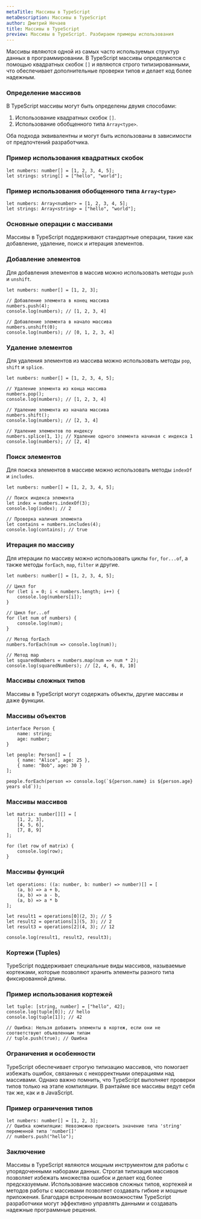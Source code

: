 ```yaml
---
metaTitle: Массивы в TypeScript
metaDescription: Массивы в TypeScript
author: Дмитрий Нечаев
title: Массивы в TypeScript
preview: Массивы в TypeScript. Разбираем примеры использования
---
```


Массивы являются одной из самых часто используемых структур данных в программировании. В TypeScript массивы определяются с помощью квадратных скобок `[]` и являются строго типизированными, что обеспечивает дополнительные проверки типов и делает код более надежным.

### Определение массивов

В TypeScript массивы могут быть определены двумя способами:

1. Использование квадратных скобок `[]`.
2. Использование обобщенного типа `Array<type>`.

Оба подхода эквивалентны и могут быть использованы в зависимости от предпочтений разработчика.

### Пример использования квадратных скобок

```tsx
let numbers: number[] = [1, 2, 3, 4, 5];
let strings: string[] = ["hello", "world"];

```

### Пример использования обобщенного типа `Array<type>`

```tsx
let numbers: Array<number> = [1, 2, 3, 4, 5];
let strings: Array<string> = ["hello", "world"];

```

### Основные операции с массивами

Массивы в TypeScript поддерживают стандартные операции, такие как добавление, удаление, поиск и итерация элементов.

### Добавление элементов

Для добавления элементов в массив можно использовать методы `push` и `unshift`.

```tsx
let numbers: number[] = [1, 2, 3];

// Добавление элемента в конец массива
numbers.push(4);
console.log(numbers); // [1, 2, 3, 4]

// Добавление элемента в начало массива
numbers.unshift(0);
console.log(numbers); // [0, 1, 2, 3, 4]

```

### Удаление элементов

Для удаления элементов из массива можно использовать методы `pop`, `shift` и `splice`.

```tsx
let numbers: number[] = [1, 2, 3, 4, 5];

// Удаление элемента из конца массива
numbers.pop();
console.log(numbers); // [1, 2, 3, 4]

// Удаление элемента из начала массива
numbers.shift();
console.log(numbers); // [2, 3, 4]

// Удаление элементов по индексу
numbers.splice(1, 1); // Удаление одного элемента начиная с индекса 1
console.log(numbers); // [2, 4]

```

### Поиск элементов

Для поиска элементов в массиве можно использовать методы `indexOf` и `includes`.

```tsx
let numbers: number[] = [1, 2, 3, 4, 5];

// Поиск индекса элемента
let index = numbers.indexOf(3);
console.log(index); // 2

// Проверка наличия элемента
let contains = numbers.includes(4);
console.log(contains); // true

```

### Итерация по массиву

Для итерации по массиву можно использовать циклы `for`, `for...of`, а также методы `forEach`, `map`, `filter` и другие.

```tsx
let numbers: number[] = [1, 2, 3, 4, 5];

// Цикл for
for (let i = 0; i < numbers.length; i++) {
    console.log(numbers[i]);
}

// Цикл for...of
for (let num of numbers) {
    console.log(num);
}

// Метод forEach
numbers.forEach(num => console.log(num));

// Метод map
let squaredNumbers = numbers.map(num => num * 2);
console.log(squaredNumbers); // [2, 4, 6, 8, 10]

```

### Массивы сложных типов

Массивы в TypeScript могут содержать объекты, другие массивы и даже функции.

### Массивы объектов

```tsx
interface Person {
    name: string;
    age: number;
}

let people: Person[] = [
    { name: "Alice", age: 25 },
    { name: "Bob", age: 30 }
];

people.forEach(person => console.log(`${person.name} is ${person.age} years old`));

```

### Массивы массивов

```tsx
let matrix: number[][] = [
    [1, 2, 3],
    [4, 5, 6],
    [7, 8, 9]
];

for (let row of matrix) {
    console.log(row);
}

```

### Массивы функций

```tsx
let operations: ((a: number, b: number) => number)[] = [
    (a, b) => a + b,
    (a, b) => a - b,
    (a, b) => a * b
];

let result1 = operations[0](2, 3); // 5
let result2 = operations[1](5, 3); // 2
let result3 = operations[2](4, 3); // 12

console.log(result1, result2, result3);

```

### Кортежи (Tuples)

TypeScript поддерживает специальные виды массивов, называемые кортежами, которые позволяют хранить элементы разного типа фиксированной длины.

### Пример использования кортежей

```tsx
let tuple: [string, number] = ["hello", 42];
console.log(tuple[0]); // hello
console.log(tuple[1]); // 42

// Ошибка: Нельзя добавить элементы в кортеж, если они не соответствуют объявленным типам
// tuple.push(true); // Ошибка

```

### Ограничения и особенности

TypeScript обеспечивает строгую типизацию массивов, что помогает избежать ошибок, связанных с некорректными операциями над массивами. Однако важно помнить, что TypeScript выполняет проверки типов только на этапе компиляции. В рантайме все массивы ведут себя так же, как и в JavaScript.

### Пример ограничения типов

```tsx
let numbers: number[] = [1, 2, 3];
// Ошибка компиляции: Невозможно присвоить значение типа 'string' переменной типа 'number[]'
// numbers.push("hello");

```

### Заключение

Массивы в TypeScript являются мощным инструментом для работы с упорядоченными наборами данных. Строгая типизация массивов позволяет избежать множества ошибок и делает код более предсказуемым. Использование массивов сложных типов, кортежей и методов работы с массивами позволяет создавать гибкие и мощные приложения. Благодаря встроенным возможностям TypeScript разработчики могут эффективно управлять данными и создавать надежные программные решения.